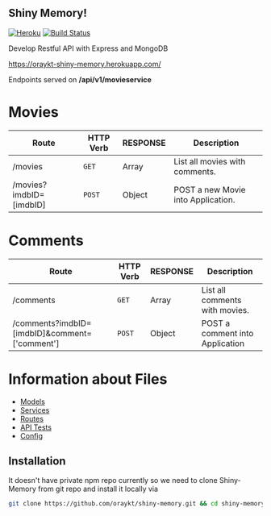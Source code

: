 ## Shiny Memory!

[![Heroku](https://heroku-badge.herokuapp.com/?app=heroku-badge)](https://oraykt-shiny-memory.herokuapp.com/)
[![Build Status](https://travis-ci.org/oraykt/shiny-memory.svg?branch=master)](https://travis-ci.org/oraykt/shiny-memory)

Develop Restful API with Express and MongoDB <br />

https://oraykt-shiny-memory.herokuapp.com/ 

Endpoints served on <b>/api/v1/movieservice</b> <br />

# Movies

| Route                   | HTTP Verb | RESPONSE | Description                        |
| ----------------------- | --------- | -------- | ---------------------------------- |
| /movies                 | `GET`     | Array    | List all movies with comments.     |
| /movies?imdbID=[imdbID] | `POST`    | Object   | POST a new Movie into Application. |

# Comments

| Route                                         | HTTP Verb | RESPONSE | Description                     |
| --------------------------------------------- | --------- | -------- | ------------------------------- |
| /comments                                     | `GET`     | Array    | List all comments with movies.  |
| /comments?imdbID=[imdbID]&comment=['comment'] | `POST`    | Object   | POST a comment into Application |


# Information about Files 

- [Models](https://github.com/oraykt/shiny-memory/tree/master/models)
- [Services](https://github.com/oraykt/shiny-memory/tree/master/services)
- [Routes](https://github.com/oraykt/shiny-memory/tree/master/routes)
  <br/>
- [API Tests](https://github.com/oraykt/shiny-memory/blob/master/test/test.js)
  <br/>
- [Config](https://github.com/oraykt/shiny-memory/blob/master/config/prod.js)

## Installation

It doesn't have private npm repo currently so we need to clone Shiny-Memory from git repo and install it locally via 

```bash
git clone https://github.com/oraykt/shiny-memory.git && cd shiny-memory && npm install && npm start
```
